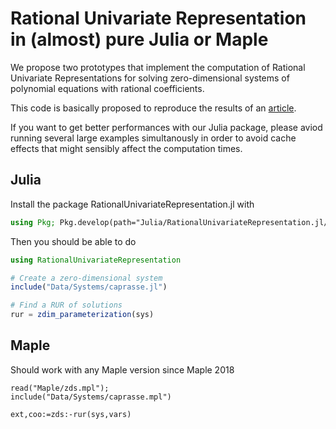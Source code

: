 # Rational Univariate Representation in (almost) pure Julia or Maple

We propose two prototypes that implement the computation of Rational Univariate Representations for solving zero-dimensional systems of polynomial equations with rational coefficients.

This code is basically proposed to reproduce the results of an [article](Article/RUR.pdf).


If you want to get better performances with our Julia package, please aviod running several large examples simultanously in order to avoid cache effects that might sensibly affect the computation times.

## Julia 

Install the package RationalUnivariateRepresentation.jl with

```julia
using Pkg; Pkg.develop(path="Julia/RationalUnivariateRepresentation.jl/")
```

<!-- Please first get a fresh version of the [development version of Groebner.jl package](https://github.com/sumiya11/Groebner.jl) -->

<!-- **Warning : the package does not pre-compile anything so that the first run might be slow.** -->

Then you should be able to do

```julia
using RationalUnivariateRepresentation

# Create a zero-dimensional system
include("Data/Systems/caprasse.jl")

# Find a RUR of solutions
rur = zdim_parameterization(sys)
```

## Maple
Should work with any Maple version since Maple 2018


```
read("Maple/zds.mpl");
include("Data/Systems/caprasse.mpl")

ext,coo:=zds:-rur(sys,vars)
```
